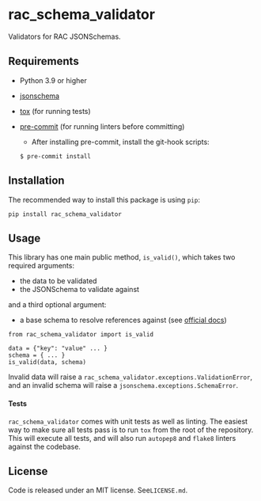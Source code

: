 # rac_schema_validator

Validators for RAC JSONSchemas.

## Requirements
*   Python 3.9 or higher
*   [jsonschema](https://python-jsonschema.readthedocs.io/en/stable/)
*   [tox](https://tox.readthedocs.io/) (for running tests)
*   [pre-commit](https://pre-commit.com/) (for running linters before committing)
    *   After installing pre-commit, install the git-hook scripts:

    ```
    $ pre-commit install
    ```

## Installation

The recommended way to install this package is using `pip`:

```
pip install rac_schema_validator
```

## Usage

This library has one main public method, `is_valid()`, which takes two required
arguments:
- the data to be validated
- the JSONSchema to validate against

and a third optional argument:
- a base schema to resolve references against (see [official docs](https://python-jsonschema.readthedocs.io/en/latest/references/))

```
from rac_schema_validator import is_valid

data = {"key": "value" ... }
schema = { ... }
is_valid(data, schema)
```

Invalid data will raise a `rac_schema_validator.exceptions.ValidationError`, and
an invalid schema will raise a `jsonschema.exceptions.SchemaError`.

#### Tests

`rac_schema_validator` comes with unit tests as well as linting. The easiest way
to make sure all tests pass is to run `tox` from the root of the repository.
This will execute all tests, and will also run `autopep8` and `flake8` linters
against the codebase.

## License

Code is released under an MIT license. See`LICENSE.md`.
